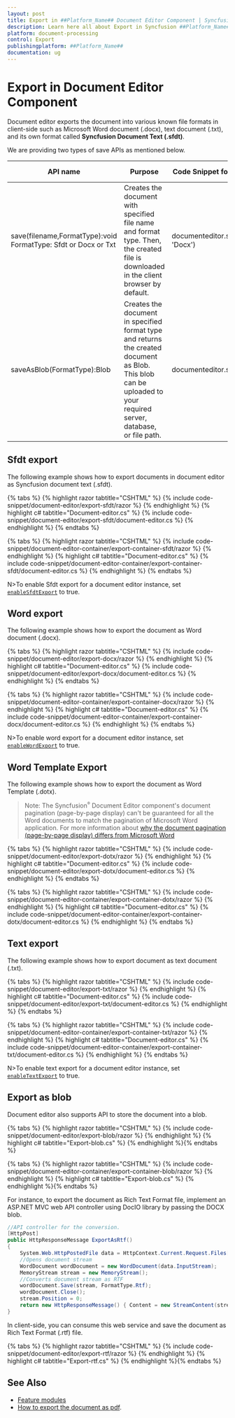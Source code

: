 ```yaml
---
layout: post
title: Export in ##Platform_Name## Document Editor Component | Syncfusion
description: Learn here all about Export in Syncfusion ##Platform_Name## Document Editor component of Syncfusion Essential JS 2 and more.
platform: document-processing
control: Export
publishingplatform: ##Platform_Name##
documentation: ug
---
```



# Export in Document Editor Component 

Document editor exports the document into various known file formats in client-side such as Microsoft Word document (.docx), text document (.txt), and its own format called **Syncfusion Document Text (.sfdt)**.

We are providing two types of save APIs  as mentioned below.

|API name|Purpose|Code Snippet for Document Editor|Code Snippet for Document Editor Container|
|--------|---------|----------|----------|
|save(filename,FormatType):void<br>FormatType: Sfdt or Docx or Txt|Creates the document with specified file name and format type. Then, the created file is downloaded in the client browser by default.|documenteditor.save('sample', 'Docx')|container.documentEditor.save('sample', 'Docx')|
|saveAsBlob(FormatType):Blob|Creates the document in specified format type and returns the created document as Blob.<br>This blob can be uploaded to your required server, database, or file path.|documenteditor.saveAsBlob('Docx')|container.documentEditor.saveAsBlob('Docx')|

## Sfdt export

The following example shows how to export documents in document editor as Syncfusion document text (.sfdt).



{% tabs %}
{% highlight razor tabtitle="CSHTML" %}
{% include code-snippet/document-editor/export-sfdt/razor %}
{% endhighlight %}
{% highlight c# tabtitle="Document-editor.cs" %}
{% include code-snippet/document-editor/export-sfdt/document-editor.cs %}
{% endhighlight %}
{% endtabs %}

{% tabs %}
{% highlight razor tabtitle="CSHTML" %}
{% include code-snippet/document-editor-container/export-container-sfdt/razor %}
{% endhighlight %}
{% highlight c# tabtitle="Document-editor.cs" %}
{% include code-snippet/document-editor-container/export-container-sfdt/document-editor.cs %}
{% endhighlight %}
{% endtabs %}



N>To enable Sfdt export for a document editor instance, set [`enableSfdtExport`](https://help.syncfusion.com/cr/aspnetcore-js2/Syncfusion.EJ2.DocumentEditor.DocumentEditor.html#Syncfusion_EJ2_DocumentEditor_DocumentEditor_EnableSfdtExport) to true.

## Word export

The following example shows how to export the document as Word document (.docx).



{% tabs %}
{% highlight razor tabtitle="CSHTML" %}
{% include code-snippet/document-editor/export-docx/razor %}
{% endhighlight %}
{% highlight c# tabtitle="Document-editor.cs" %}
{% include code-snippet/document-editor/export-docx/document-editor.cs %}
{% endhighlight %}
{% endtabs %}

{% tabs %}
{% highlight razor tabtitle="CSHTML" %}
{% include code-snippet/document-editor-container/export-container-docx/razor %}
{% endhighlight %}
{% highlight c# tabtitle="Document-editor.cs" %}
{% include code-snippet/document-editor-container/export-container-docx/document-editor.cs %}
{% endhighlight %}
{% endtabs %}



N>To enable word export for a document editor instance, set [`enableWordExport`](https://help.syncfusion.com/cr/aspnetcore-js2/Syncfusion.EJ2.DocumentEditor.DocumentEditor.html#Syncfusion_EJ2_DocumentEditor_DocumentEditor_EnableWordExport) to true.

## Word Template Export 

The following example shows how to export the document as Word Template (.dotx).

>Note: The Syncfusion<sup style="font-size:70%">&reg;</sup> Document Editor component's document pagination (page-by-page display) can't be guaranteed for all the Word documents to match the pagination of Microsoft Word application. For more information about [why the document pagination (page-by-page display) differs from Microsoft Word](../document-editor/import.md/#why-the-document-pagination-differs-from-microsoft-word)



{% tabs %}
{% highlight razor tabtitle="CSHTML" %}
{% include code-snippet/document-editor/export-dotx/razor %}
{% endhighlight %}
{% highlight c# tabtitle="Document-editor.cs" %}
{% include code-snippet/document-editor/export-dotx/document-editor.cs %}
{% endhighlight %}
{% endtabs %}

{% tabs %}
{% highlight razor tabtitle="CSHTML" %}
{% include code-snippet/document-editor-container/export-container-dotx/razor %}
{% endhighlight %}
{% highlight c# tabtitle="Document-editor.cs" %}
{% include code-snippet/document-editor-container/export-container-dotx/document-editor.cs %}
{% endhighlight %}
{% endtabs %}


## Text export

The following example shows how to export document as text document (.txt).



{% tabs %}
{% highlight razor tabtitle="CSHTML" %}
{% include code-snippet/document-editor/export-txt/razor %}
{% endhighlight %}
{% highlight c# tabtitle="Document-editor.cs" %}
{% include code-snippet/document-editor/export-txt/document-editor.cs %}
{% endhighlight %}
{% endtabs %}

{% tabs %}
{% highlight razor tabtitle="CSHTML" %}
{% include code-snippet/document-editor-container/export-container-txt/razor %}
{% endhighlight %}
{% highlight c# tabtitle="Document-editor.cs" %}
{% include code-snippet/document-editor-container/export-container-txt/document-editor.cs %}
{% endhighlight %}
{% endtabs %}




N>To enable text export for a document editor instance, set [`enableTextExport`](https://help.syncfusion.com/cr/aspnetcore-js2/Syncfusion.EJ2.DocumentEditor.DocumentEditor.html#Syncfusion_EJ2_DocumentEditor_DocumentEditor_EnableTextExport) to true.

## Export as blob

Document editor also supports API to store the document into a blob.



{% tabs %}
{% highlight razor tabtitle="CSHTML" %}
{% include code-snippet/document-editor/export-blob/razor %}
{% endhighlight %}
{% highlight c# tabtitle="Export-blob.cs" %}
{% endhighlight %}{% endtabs %}

{% tabs %}
{% highlight razor tabtitle="CSHTML" %}
{% include code-snippet/document-editor-container/export-container-blob/razor %}
{% endhighlight %}
{% highlight c# tabtitle="Export-blob.cs" %}
{% endhighlight %}{% endtabs %}



For instance, to export the document as Rich Text Format file, implement an ASP.NET MVC web API controller using DocIO library by passing the DOCX blob.

```csharp
//API controller for the conversion.
[HttpPost]
public HttpResponseMessage ExportAsRtf()
{
    System.Web.HttpPostedFile data = HttpContext.Current.Request.Files[0];
    //Opens document stream
    WordDocument wordDocument = new WordDocument(data.InputStream);
    MemoryStream stream = new MemoryStream();
    //Converts document stream as RTF
    wordDocument.Save(stream, FormatType.Rtf);
    wordDocument.Close();
    stream.Position = 0;
    return new HttpResponseMessage() { Content = new StreamContent(stream) };
}
```

In client-side, you can consume this web service and save the document as Rich Text Format (.rtf) file.



{% tabs %}
{% highlight razor tabtitle="CSHTML" %}
{% include code-snippet/document-editor/export-rtf/razor %}
{% endhighlight %}
{% highlight c# tabtitle="Export-rtf.cs" %}
{% endhighlight %}{% endtabs %}




## See Also

* [Feature modules](../document-editor/feature-module)
* [How to export the document as pdf](../document-editor/how-to/export-document-as-pdf).
